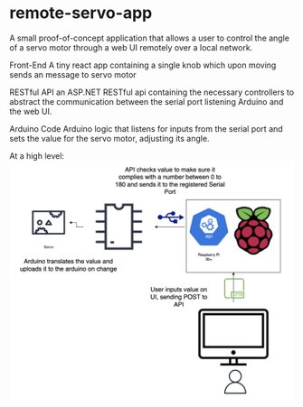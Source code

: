 # remote-servo-app
A small proof-of-concept application that allows a user to control the angle of a servo motor through a web UI remotely over a local network.

Front-End
A tiny react app containing a single knob which upon moving sends an message to servo motor

RESTful API
an ASP.NET RESTful api containing the necessary controllers to abstract the communication between the serial port listening Arduino and the web UI.

Arduino Code
Arduino logic that listens for inputs from the serial port and sets the value for the servo motor, adjusting its angle.

At a high level:
![Component and Connector Diagram of High Level Diagram](https://raw.githubusercontent.com/rxharja/remote-servo-app/master/Images/Screen%20Shot%202021-09-20%20at%209.03.48%20PM.png)
